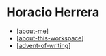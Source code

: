 # Horacio Herrera

- [[about-me]]
- [[about-this-workspace]]
- [[advent-of-writing]]

[//begin]: # "Autogenerated link references for markdown compatibility"
[about-me]: about-me "About Me"
[about-this-workspace]: about-this-workspace "About this workspace"
[advent-of-writing]: advent-of-writing "Advent of Writing"
[//end]: # "Autogenerated link references"
